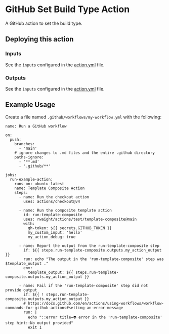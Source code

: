 # GitHub Set Build Type Action

A GitHub action to set the build type.

## Deploying this action

### Inputs

See the `inputs` configured in the [action.yml](action.yml) file.

### Outputs

See the `inputs` configured in the [action.yml](action.yml) file.


## Example Usage

Create a file named `.github/workflows/my-workflow.yml` with the following:
```
name: Run a GitHub workflow

on:
  push:
    branches:
      - 'main'
    # ignore changes to .md files and the entire .github directory
    paths-ignore:
      - '**.md'
      - '.github/**'

jobs:
  run-example-action:
    runs-on: ubuntu-latest
    name: Template Composite Action
    steps:
      - name: Run the checkout action
        uses: actions/checkout@v4

      - name: Run the composite template action
        id: run-template-composite
        uses: rwaight/actions/test/template-composite@main
        with:
          gh-token: ${{ secrets.GITHUB_TOKEN }}
          my_custom_input: 'hello'
          my_action_debug: true

      - name: Report the output from the run-template-composite step
        if: ${{ steps.run-template-composite.outputs.my_action_output }}
        run: echo "The output in the 'run-template-composite' step was $template_output ."
        env:
          template_output: ${{ steps.run-template-composite.outputs.my_action_output }}

      - name: Fail if the 'run-template-composite' step did not provide output
        if: ${{ ! steps.run-template-composite.outputs.my_action_output }}
        # https://docs.github.com/en/actions/using-workflows/workflow-commands-for-github-actions#setting-an-error-message
        run: |
          echo "::error title=⛔ error in the 'run-template-composite' step hint::No output provided"
          exit 1

```
